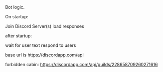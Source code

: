 Bot logic.

On startup:

Join Discord Server(s)
load responses

after startup:

wait for user text
respond to users


base url is https://discordapp.com/api


forbidden cabin: https://discordapp.com/api/guilds/228658709260271616
